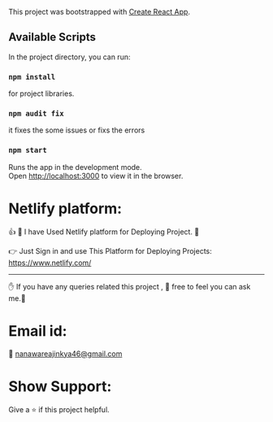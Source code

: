 This project was bootstrapped with [Create React App](https://github.com/facebook/create-react-app).

## Available Scripts

In the project directory, you can run:

### `npm install`
for project libraries.

### `npm audit fix`
it fixes the some issues or fixs the errors

### `npm start`

Runs the app in the development mode.<br />
Open [http://localhost:3000](http://localhost:3000) to view it in the browser.

# Netlify platform:

:thumbsup: :gem: I have Used Netlify platform for Deploying Project. :gem: 

:point_right: Just Sign in and use This Platform for Deploying Projects:  https://www.netlify.com/

----

:raised_hand: If you have any queries related this project , :pray: free to feel you can ask me.:pray:

# Email id:
:e-mail: nanawareajinkya46@gmail.com

# Show Support:
Give a ⭐️ if this project helpful.
